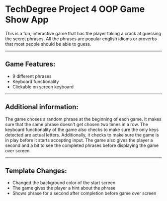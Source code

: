 # TechDegree Project 4 OOP Game Show App
 
 <p>This is a fun, interactive game that has the player taking a crack at guessing the secret phrases. All the phrases are popular english idioms or proverbs that most people should be able to guess.</p>

 ---

<h2>Game Features:</h2>
 <ul>
    <li>9 different phrases</li>
    <li>Keyboard functionality</li>
    <li>Clickable on screen keyboard</li>
 </ul>

 ---

 <h2>Additional information:</h2>

 <p>The game choses a random phrase at the beginning of each game. It makes sure that the same phrase doesn't get chosen two times in a row. The keyboard functionality of the game also checks to make sure the only keys detected are actual letters. Additionally, it checks to make sure the game is in play before it starts accepting input. The game also gives the player a second and a bit to see the completed phrases before displaying the game over screen.</p>

 ---
 
<h2>Template Changes:</h2>

 <ul>
    <li>Changed the background color of the start screen</li>
    <li>The game gives the player a hint about the phrase</li>
    <li>Shows phrase for a second after completion before game over screen</li>
 </ul>
